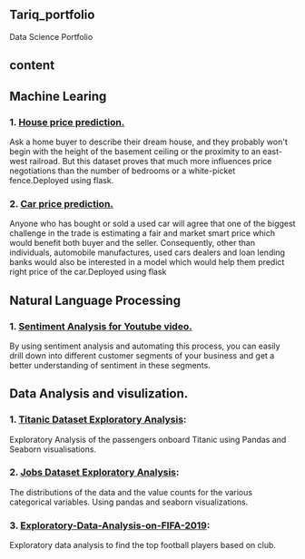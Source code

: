 ## Tariq_portfolio
Data Science Portfolio

## content

## Machine Learing

### 1. [House price prediction.](https://github.com/Tariq-Anwar/House-price-prediction)
Ask a home buyer to describe their dream house, and they probably won't begin with the height of the basement ceiling or the proximity to an east-west railroad. But this dataset proves that much more influences price negotiations than the number of bedrooms or a white-picket fence.Deployed using flask.

### 2. [Car price prediction.](https://github.com/Tariq-Anwar/Car-Price-prediction)
 Anyone who has bought or sold a used car will agree that one of the biggest challenge in the trade is estimating a fair and market smart price which would benefit both buyer and the seller. Consequently, other than individuals, automobile manufactures, used cars dealers and loan lending banks would also be interested in a model which would help them predict right price of the car.Deployed using flask


##  Natural Language Processing

### 1. [Sentiment Analysis for Youtube video.](https://github.com/Tariq-Anwar/sentiment-analysis-of-YouTube-comments)
By using sentiment analysis and automating this process, you can easily drill down into different customer segments of your business and get a better understanding of sentiment in these segments.

##  Data Analysis and visulization.

### 1.  [Titanic Dataset Exploratory Analysis](https://github.com/Tariq-Anwar/EXPLORATORY-DATA-ANALYSIS):
 Exploratory Analysis of the passengers onboard Titanic using Pandas and Seaborn visualisations.
 
### 2. [Jobs Dataset Exploratory Analysis](https://github.com/Tariq-Anwar/Exploratory-Data-Analysis-For-Salary-Estimatore): 
 The distributions of the data and the value counts for the various categorical variables. Using pandas and seaborn visualizations.

### 3. [Exploratory-Data-Analysis-on-FIFA-2019](https://github.com/Tariq-Anwar/Exploratory-Data-Analysis-on-FIFA-2019):
  Exploratory data analysis to find the top football players based on club.
